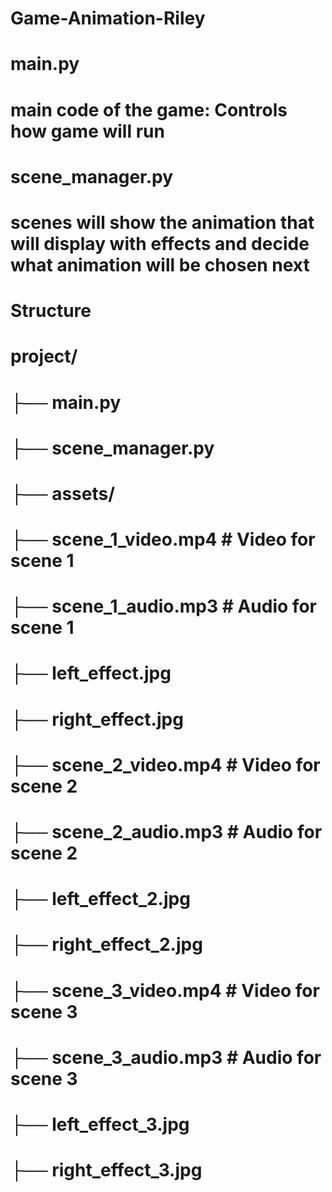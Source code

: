 # Game-Animation-Riley

# main.py
  # main code of the game: Controls how game will run

# scene_manager.py
  # scenes will show the animation that will display with effects and decide what animation will be chosen next

# Structure
 # project/
 #   ├── main.py
 #   ├── scene_manager.py
 #   ├── assets/
 #       ├── scene_1_video.mp4  # Video for scene 1
 #       ├── scene_1_audio.mp3  # Audio for scene 1
 #       ├── left_effect.jpg
 #       ├── right_effect.jpg
 #       ├── scene_2_video.mp4  # Video for scene 2
 #       ├── scene_2_audio.mp3  # Audio for scene 2
 #       ├── left_effect_2.jpg
 #       ├── right_effect_2.jpg
 #       ├── scene_3_video.mp4  # Video for scene 3
 #       ├── scene_3_audio.mp3  # Audio for scene 3
 #       ├── left_effect_3.jpg
 #       ├── right_effect_3.jpg
